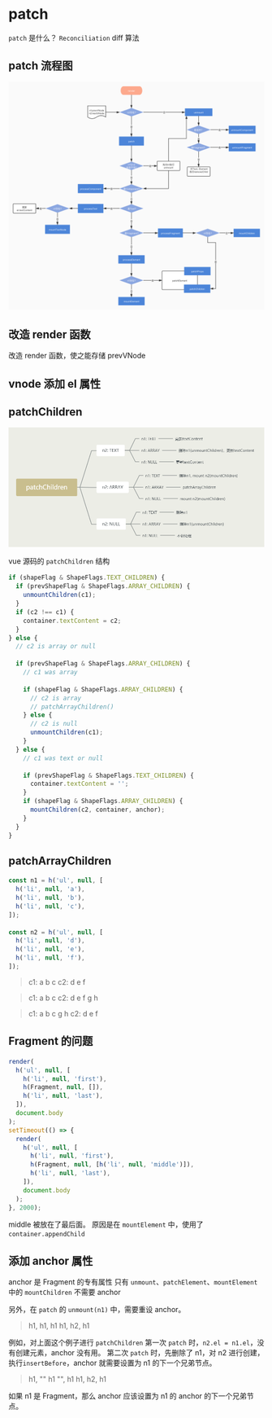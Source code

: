 # patch

`patch` 是什么？
`Reconciliation`
diff 算法

## patch 流程图

![patch](./assets/patch.png)

## 改造 render 函数

改造 render 函数，使之能存储 prevVNode

## vnode 添加 el 属性

## patchChildren

![patchChildren](./assets/patchChildren.jpg)

vue 源码的 `patchChildren` 结构

```javascript
if (shapeFlag & ShapeFlags.TEXT_CHILDREN) {
  if (prevShapeFlag & ShapeFlags.ARRAY_CHILDREN) {
    unmountChildren(c1);
  }
  if (c2 !== c1) {
    container.textContent = c2;
  }
} else {
  // c2 is array or null

  if (prevShapeFlag & ShapeFlags.ARRAY_CHILDREN) {
    // c1 was array

    if (shapeFlag & ShapeFlags.ARRAY_CHILDREN) {
      // c2 is array
      // patchArrayChildren()
    } else {
      // c2 is null
      unmountChildren(c1);
    }
  } else {
    // c1 was text or null

    if (prevShapeFlag & ShapeFlags.TEXT_CHILDREN) {
      container.textContent = '';
    }
    if (shapeFlag & ShapeFlags.ARRAY_CHILDREN) {
      mountChildren(c2, container, anchor);
    }
  }
}
```

## patchArrayChildren

```javascript
const n1 = h('ul', null, [
  h('li', null, 'a'),
  h('li', null, 'b'),
  h('li', null, 'c'),
]);

const n2 = h('ul', null, [
  h('li', null, 'd'),
  h('li', null, 'e'),
  h('li', null, 'f'),
]);
```

> c1: a b c
> c2: d e f

> c1: a b c
> c2: d e f g h

> c1: a b c g h
> c2: d e f

## Fragment 的问题

```javascript
render(
  h('ul', null, [
    h('li', null, 'first'),
    h(Fragment, null, []),
    h('li', null, 'last'),
  ]),
  document.body
);
setTimeout(() => {
  render(
    h('ul', null, [
      h('li', null, 'first'),
      h(Fragment, null, [h('li', null, 'middle')]),
      h('li', null, 'last'),
    ]),
    document.body
  );
}, 2000);
```

middle 被放在了最后面。
原因是在 `mountElement` 中，使用了 `container.appendChild`

## 添加 anchor 属性

anchor 是 Fragment 的专有属性
只有 `unmount`、`patchElement`、`mountElement` 中的 `mountChildren` 不需要 anchor

另外，在 `patch` 的 `unmount(n1)` 中，需要重设 anchor。

> h1, h1, h1
> h1, h2, h1

例如，对上面这个例子进行 `patchChildren`
第一次 `patch` 时，`n2.el = n1.el`，没有创建元素，anchor 没有用。
第二次 `patch` 时，先删除了 n1，对 n2 进行创建，执行`insertBefore`，anchor 就需要设置为 n1 的下一个兄弟节点。

> h1, "" h1 "", h1
> h1, h2, h1

如果 n1 是 Fragment，那么 anchor 应该设置为 n1 的 anchor 的下一个兄弟节点。

